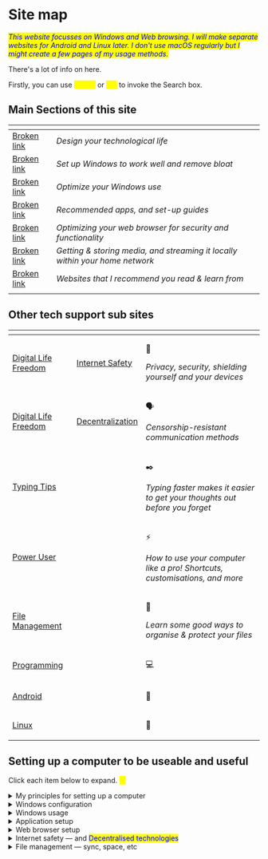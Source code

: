 # Site map

_<mark style="color:blue;">This website focusses on Windows and Web browsing. I will make separate websites for Android and Linux later. I don't use macOS regularly but I might create a few pages of my usage methods.</mark>_

There's a lot of info on here.&#x20;

Firstly, you can use <mark style="color:yellow;">`Ctrl+K`</mark> or <mark style="color:yellow;">`⌘+K`</mark> to invoke the Search box.

## Main Sections of this site

<table data-view="cards"><thead><tr><th data-card-target data-type="content-ref"></th><th></th></tr></thead><tbody><tr><td><a href="broken-reference">Broken link</a></td><td><em>Design your technological life</em></td></tr><tr><td><a href="broken-reference">Broken link</a></td><td><em>Set up Windows to work well and remove bloat</em></td></tr><tr><td><a href="broken-reference">Broken link</a></td><td><em>Optimize your Windows use</em></td></tr><tr><td><a href="broken-reference">Broken link</a></td><td><em>Recommended apps, and set-up guides</em> </td></tr><tr><td><a href="broken-reference">Broken link</a></td><td><em>Optimizing your web browser for security and functionality</em></td></tr><tr><td><a href="broken-reference">Broken link</a></td><td><em>Getting &#x26; storing media, and streaming it locally within your home network</em></td></tr><tr><td><a href="broken-reference">Broken link</a></td><td><em>Websites that I recommend you read &#x26; learn from</em></td></tr><tr><td></td><td></td></tr></tbody></table>

## Other tech support sub sites

<table data-view="cards"><thead><tr><th data-card-target data-type="content-ref"></th><th data-type="content-ref"></th><th></th></tr></thead><tbody><tr><td><a href="https://app.gitbook.com/o/HGV4O8QFvR73oXn7Uxww/s/rM42SLcssAVNZFBbEvpa/">Digital Life Freedom</a></td><td><a href="https://app.gitbook.com/s/rM42SLcssAVNZFBbEvpa/internet-safety">Internet Safety</a></td><td><p>🔐</p><p><em>Privacy, security, shielding yourself and your devices</em></p></td></tr><tr><td><a href="https://app.gitbook.com/o/HGV4O8QFvR73oXn7Uxww/s/rM42SLcssAVNZFBbEvpa/">Digital Life Freedom</a></td><td><a href="https://app.gitbook.com/s/rM42SLcssAVNZFBbEvpa/decentralization">Decentralization</a></td><td><p>🗣️</p><p><em>Censorship-resistant communication methods</em></p></td></tr><tr><td><a href="https://app.gitbook.com/o/HGV4O8QFvR73oXn7Uxww/s/gumdVstDjfg97ryYDFqd/">Typing Tips</a></td><td></td><td><p>✒️</p><p><em>Typing faster makes it easier to get your thoughts out before you forget</em></p></td></tr><tr><td><a href="https://app.gitbook.com/o/HGV4O8QFvR73oXn7Uxww/s/qA7gVdU3GXPI3OOuI1Ep/">Power User</a></td><td></td><td><p>⚡</p><p><em>How to use your computer like a pro! Shortcuts, customisations, and more</em></p></td></tr><tr><td><a href="https://app.gitbook.com/o/HGV4O8QFvR73oXn7Uxww/s/52ZBaMLs5j9jIx6jPZE4/">File Management</a></td><td></td><td><p>📂</p><p><em>Learn some good ways to organise &#x26; protect your files</em></p></td></tr><tr><td><a href="https://app.gitbook.com/o/HGV4O8QFvR73oXn7Uxww/s/PGFhTwaf64W6DvNZMIq3/">Programming</a></td><td></td><td><p>💻</p><p> </p></td></tr><tr><td><a href="https://app.gitbook.com/o/HGV4O8QFvR73oXn7Uxww/s/RoagBu006ype0QfSIBD3/">Android</a></td><td></td><td><p>🤖</p><p> </p></td></tr><tr><td><a href="https://app.gitbook.com/o/HGV4O8QFvR73oXn7Uxww/s/dReyb7SQDRqnv8dfJBKn/">Linux</a></td><td></td><td><p>🐧</p><p> </p></td></tr></tbody></table>







## Setting up a computer to be useable and useful

Click each item below to expand. <mark style="color:yellow;">**↓**</mark>

<details>

<summary>My principles for setting up a computer</summary>

* [decreasing-distraction.md](../principles-of-setup/decreasing-distraction.md "mention")
* [software-and-os-configuration.md](../principles-of-setup/software-and-os-configuration.md "mention") — Configuring the operating system to be uninvasive
* [hardware-selection](../principles-of-setup/hardware-selection/ "mention") — Choosing hardware that is ergonomic and unobtrusive
* [crafting-your-environment.md](../principles-of-setup/crafting-your-environment.md "mention") — Crafting your computer environment for focus.
* [back-up-everything-you-spend-time-creating.md](../principles-of-setup/back-up-everything-you-spend-time-creating.md "mention")<mark style="color:red;">!!!</mark>

</details>

<details>

<summary>Windows configuration</summary>

* [setting-up-a-new-windows-11-system](../windows-configuration/setting-up-a-new-windows-11-system/ "mention")
* [startup-apps.md](../windows-configuration/startup-apps.md "mention")
* [third-party-apps](../windows-configuration/third-party-apps/ "mention")
  * Apps for special features
  * [software-management.md](../windows-configuration/third-party-apps/software-management.md "mention") — Uninstaller apps
* [edge-make-it-stop.md](../windows-configuration/edge-make-it-stop.md "mention") — Simple ways to make Microsoft Edge shut the fucking fuck up
* [removing-bloatware](../windows-configuration/removing-bloatware/ "mention")
* [automating-tasks](../windows-configuration/automating-tasks/ "mention")
  * [time-synchronization.md](../windows-configuration/automating-tasks/time-synchronization.md "mention")

</details>

<details>

<summary>Windows usage</summary>

* [windows-tools.md](../windows-usage/windows-tools.md "mention") — tools that are already built in!
* [powertoys-tools.md](../windows-usage/powertoys-tools.md "mention") — tools to power up your computer
* [tips-on-handling-bugs.md](../windows-usage/tips-on-handling-bugs.md "mention")

</details>

<details>

<summary>Application setup</summary>

Introduction to [Broken link](broken-reference "mention").

* [getting-the-apps-you-need.md](../application-setup/application-setup/getting-the-apps-you-need.md "mention") in the first place
* [Broken link](broken-reference "mention")
* [Broken link](broken-reference "mention")
* [configuring-large-complex-apps.md](../application-setup/application-setup/configuring-large-complex-apps.md "mention") (e.g. performance settings in Photoshop)

</details>

<details>

<summary>Web browser setup</summary>

* [my-default-settings.md](../web-browser-setup/my-default-settings.md "mention")
* Good [browser-extensions.md](../web-browser-setup/browser-extensions.md "mention")
* [privacy-and-telemetry.md](../web-browser-setup/privacy-and-telemetry.md "mention")
* [passwords-and-security.md](../web-browser-setup/passwords-and-security.md "mention")

</details>

<details>

<summary>Internet safety — and <mark style="color:blue;">Decentralised technologies</mark> </summary>

* [Broken link](broken-reference "mention")&#x20;
* [Broken link](broken-reference "mention")&#x20;
  * [Broken link](broken-reference "mention")
  * cloud booting OS — swarm, deboot
  * file storage&#x20;
* [Broken link](broken-reference "mention") — circumventing simple website blocks when your government is a bit stupid and technologically inept&#x20;

</details>

<details>

<summary>File management — sync, space, etc</summary>

[Broken link](broken-reference "mention") — good management of files and personal data; difference between data storage (disks: HDDs, SSDs, flash, etc) and memory (RAM)

* [Broken link](broken-reference "mention") — windirstat \&simlr
* [Broken link](broken-reference "mention") — Backup, sync, file streaming — reasons, services, pros & cons
* [Broken link](broken-reference "mention") — Making it easier to find your files in the future
* [Broken link](broken-reference "mention")
  * Long-term vs short-term files and what type of hard drive to put them on
  * Shortest term: scratch disks (apps like Photoshop), pagefile.sys, swap space

</details>





